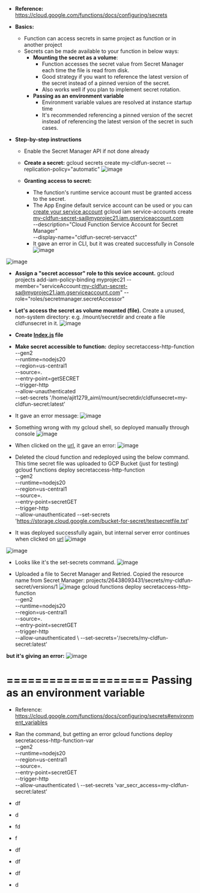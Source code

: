 - **Reference:** https://cloud.google.com/functions/docs/configuring/secrets

- **Basics:**
  - Function can access secrets in same project as function or in another project
  - Secrets can be made available to your function in below ways:
    - **Mounting the secret as a volume**:
      - Function accesses the secret value from Secret Manager each time the file is read from disk.
      - Good strategy if you want to reference the latest version of the secret instead of a pinned version of the secret.
      - Also works well if you plan to implement secret rotation.
    - **Passing as an environment variable**
      - Environment variable values are resolved at instance startup time
      - It's recommended referencing a pinned version of the secret instead of referencing the latest version of the secret in such cases.   
  
- **Step-by-step instructions**
  - Enable the Secret Manager API if not done already
  - **Create a secret:** gcloud secrets create my-cldfun-secret --replication-policy="automatic"
![image](https://github.com/Ajit1279/GCP_Learning/assets/81754034/03eeda9b-48c1-4da0-ab70-de7e3479ad9f)

  - **Granting access to secret:**
    - The function's runtime service account must be granted access to the secret.
    - The App Engine default service account can be used or you can [create your service account](https://cloud.google.com/iam/docs/service-accounts-create)
      gcloud iam service-accounts create my-cldfun-secret-sa@myprojec21.iam.gserviceaccount.com   
       --description="Cloud Function Service Account for Secret Manager"  
       --display-name="cldfun-secret-servacct"
    - It gave an error in CLI, but it was created successfully in Console
![image](https://github.com/Ajit1279/GCP_Learning/assets/81754034/1eb6f5c4-1f62-488e-977c-d6d97f0949cc)

![image](https://github.com/Ajit1279/GCP_Learning/assets/81754034/18b3241c-a03e-4233-a537-656947c5ff43)
 
  - **Assign a "secret accessor" role to this sevice account.**
    gcloud projects add-iam-policy-binding myprojec21 --member="serviceAccount:my-cldfun-secret-sa@myprojec21.iam.gserviceaccount.com" --role="roles/secretmanager.secretAccessor"
  
  - **Let's access the secret as volume mounted (file).** Create a unused, non-system directory: e.g. /mount/secretdir and create a file cldfunsecret in it.
![image](https://github.com/Ajit1279/GCP_Learning/assets/81754034/7bf5f154-dc19-4c49-bede-9cd5d4a80def)

  - **Create [Index.js](https://github.com/Ajit1279/GCP_Learning/blob/main/20240214_Security_Identity/20240214_SecretManager/20240219_CldFun/volume_index.js) file**
  - **Make secret accessible to function:**
    deploy secretaccess-http-function \
    --gen2 \
    --runtime=nodejs20 \
    --region=us-central1 \
    --source=. \
    --entry-point=getSECRET \
    --trigger-http \
    --allow-unauthenticated \
    --set-secrets '/home/ajit1279_aiml/mount/secretdir/cldfunsecret=my-cldfun-secret:latest'     

  - It gave an error message:
![image](https://github.com/Ajit1279/GCP_Learning/assets/81754034/aad2446a-f4c8-42dd-a76f-880fb9beb0b5)

  - Something wrong with my gcloud shell, so deployed manually through console
![image](https://github.com/Ajit1279/GCP_Learning/assets/81754034/24f34b95-799d-4ba5-a21b-81b058688b05)

  - When clicked on the [url](https://us-central1-myprojec21.cloudfunctions.net/secretaccess-http-function), it gave an error:
![image](https://github.com/Ajit1279/GCP_Learning/assets/81754034/326a234a-2f05-4f54-a6e3-0678ff1e28c0)

  - Deleted the cloud function and redeployed using the below command. This time secret file was uploaded to GCP Bucket (just for testing)
    gcloud functions deploy secretaccess-http-function \
    --gen2 \
    --runtime=nodejs20 \
    --region=us-central1 \
    --source=. \
    --entry-point=secretGET \
    --trigger-http \
    --allow-unauthenticated
    --set-secrets 'https://storage.cloud.google.com/bucket-for-secret/testsecretfile.txt'
    
  - It was deployed successfully again, but internal server error continues when clicked on [url](https://us-central1-myprojec21.cloudfunctions.net/secretaccess-http-function)
![image](https://github.com/Ajit1279/GCP_Learning/assets/81754034/90e2fe44-9f23-4544-94be-c5fc0d3f6feb)
 
![image](https://github.com/Ajit1279/GCP_Learning/assets/81754034/c924d3e1-814f-432e-be46-93ac514b9744)

  - Looks like it's the set-secrets command.
![image](https://github.com/Ajit1279/GCP_Learning/assets/81754034/5bbae55b-8290-4c85-ac64-108f16643e8c)
  
  - Uploaded a file to Secret Manager and Retried. Copied the resource name from Secret Manager: projects/26438093431/secrets/my-cldfun-secret/versions/1
![image](https://github.com/Ajit1279/GCP_Learning/assets/81754034/2addbb5a-3851-4bff-8f7e-4af15e34b86c)
gcloud functions deploy secretaccess-http-function \
--gen2 \
--runtime=nodejs20 \
--region=us-central1 \
--source=. \
--entry-point=secretGET \
--trigger-http \
--allow-unauthenticated \ 
--set-secrets='/secrets/my-cldfun-secret:latest'

**but it's giving an error:**
![image](https://github.com/Ajit1279/GCP_Learning/assets/81754034/c55973ec-14d2-4fbf-84dc-cf7976ceae87)

====================
Passing as an environment variable
====================
- Reference: https://cloud.google.com/functions/docs/configuring/secrets#environment_variables
- Ran the command, but getting an error
   gcloud functions deploy secretaccess-http-function-var \
   --gen2 \
   --runtime=nodejs20 \
   --region=us-central1 \
   --source=. \
   --entry-point=secretGET \
   --trigger-http \
   --allow-unauthenticated \ 
   --set-secrets 'var_secr_access=my-cldfun-secret:latest'

- df
- d
- fd
- f
- df
- df
- df
- d
